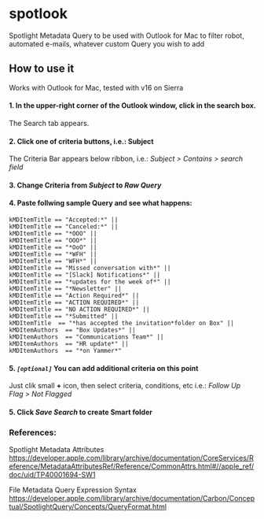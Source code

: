 # spotlook
Spotlight Metadata Query to be used with Outlook for Mac to filter robot, automated e-mails, whatever custom Query you wish to add

## How to use it
Works with Outlook for Mac, tested with v16 on Sierra

#### 1. In the upper-right corner of the Outlook window, click in the search box.

The Search tab appears.

#### 2. Click one of criteria buttons, i.e.: Subject

The Criteria Bar appears below ribbon, i.e.: _Subject > Contains > search field_

#### 3. Change Criteria from *Subject* to *Raw Query*

#### 4. Paste follwing sample Query and see what happens:

```
kMDItemTitle == "Accepted:*" ||
kMDItemTitle == "Canceled:*" ||
kMDItemTitle == "*OOO" || 
kMDItemTitle == "OOO*" || 
kMDItemTitle == "*OoO" || 
kMDItemTitle == "*WFH" ||
kMDItemTitle == "WFH*" ||
kMDItemTitle == "Missed conversation with*" ||
kMDItemTitle == "[Slack] Notifications*" || 
kMDItemTitle == "*updates for the week of*" || 
kMDItemTitle == "*Newsletter" || 
kMDItemTitle == "Action Required*" || 
kMDItemTitle == "ACTION REQUIRED*" || 
kMDItemTitle == "NO ACTION REQUIRED*" || 
kMDItemTitle == "*Submitted" || 
kMDItemTitle  == "*has accepted the invitation*folder on Box" || 
kMDItemAuthors  == "Box Updates*" || 
kMDItemAuthors  == "Communications Team*" || 
kMDItemAuthors  == "HR update*" || 
kMDItemAuthors  == "*on Yammer*"
```

#### 5. _`[optional]`_ You can add additional criteria on this point

Just clik small **+** icon, then select criteria, conditions, etc i.e.: *Follow Up Flag > Not Flagged*

#### 5. Click *Save Search* to create Smart folder


### References:
Spotlight Metadata Attributes <https://developer.apple.com/library/archive/documentation/CoreServices/Reference/MetadataAttributesRef/Reference/CommonAttrs.html#//apple_ref/doc/uid/TP40001694-SW1>

File Metadata Query Expression Syntax <https://developer.apple.com/library/archive/documentation/Carbon/Conceptual/SpotlightQuery/Concepts/QueryFormat.html>
